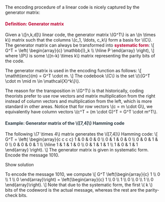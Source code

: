 <p>The encoding procedure of a linear code is nicely captured by the generator matrix:</p>
<div class="content-box pad-box-mini border border-trbl border-round">
<h4 style="color: #bc0031;"><strong>Definition: Generator matrix</strong></h4>
Given a \([n,k,d]\) linear code, the generator matrix \(G^T\) is an \(n \times k\) matrix such that the columns \(c_1, \ldots, c_k\) form a basis for \(C\). The generator matrix can always be transformed into <span style="color: #bc0031;"><strong>systematic form</strong></span>: \[ G^T = \left( \begin{array}{c} \mathbb{I}_k \\ \hline P \end{array} \right), \] where \(P\) is some \((n-k) \times k\) matrix representing the parity bits of the code.</div>
<p>The generator matrix is used in the encoding function as follows: \[ \mathtt{enc}(m) = G^T \cdot m. \] The codebook \(C\) is the set \(\{G^T \cdot m \mid m \in \mathcal{X}^k\}\).</p>
<p>The reason for the transposition in \(G^T\) is that historically, coding theorists prefer to use row vectors and matrix multiplication from the right instead of column vectors and multiplication from the left, which is more standard in other areas. Notice that for row vectors \(c = m \cdot G\), we equivalently have column vectors \(c^T = (m \cdot G)^T = G^T \cdot m^T\).</p>
<div class="content-box pad-box-mini border border-trbl border-round">
<h4 style="color: #2d3b45;"><strong>Example: Generator matrix of the \([7,4]\) Hamming code</strong></h4>
The following \(7 \times 4\) matrix generates the \([7,4]\) Hamming code: \[ G^T = \left( \begin{array}{c c c c} 1 &amp; 0 &amp; 0 &amp; 0 \\ 0 &amp; 1 &amp; 0 &amp; 0 \\ 0 &amp; 0 &amp; 1 &amp; 0 \\ 0 &amp; 0 &amp; 0 &amp; 1 \\ \hline 1 &amp; 1 &amp; 1 &amp; 0 \\ 0 &amp; 1 &amp; 1 &amp; 1 \\ 1 &amp; 0 &amp; 1 &amp; 1 \end{array} \right). \] The generator matrix is given in systematic form. Encode the message 1010.
<p><span class="element_toggler" role="button" aria-controls="group1" aria-label="Toggler" aria-expanded="false"><span class="Button">Show solution</span></span></p>
<div id="group1" style="">
<div class="content-box">To encode the message 1010, we compute \[ G^T \left(\begin{array}{c} 1 \\ 0 \\ 1 \\ 0 \end{array}\right) = \left(\begin{array}{c} 1 \\ 0 \\ 1 \\ 0 \\ 0 \\ 1 \\ 0 \end{array}\right). \] Note that due to the systematic form, the first \( k \) bits of the codeword is the actual message, whereas the rest are the parity-check bits.</div>
</div>
</div>